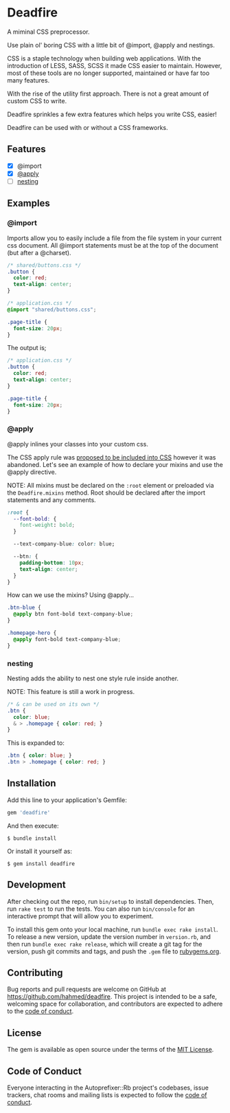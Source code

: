 # Deadfire

A miminal CSS preprocessor.

Use plain ol' boring CSS with a little bit of @import, @apply and nestings.

CSS is a staple technology when building web applications. With the introduction of LESS, SASS, SCSS it made CSS easier to maintain. However, most of these tools are no longer supported, maintained or have far too many features.

With the rise of the utility first approach. There is not a great amount of custom CSS to write.

Deadfire sprinkles a few extra features which helps you write CSS, easier!

Deadfire can be used with or without a CSS frameworks.

## Features

- [x] @import
- [x] [@apply](https://tabatkins.github.io/specs/css-apply-rule/)
- [ ] [nesting](https://drafts.csswg.org/css-nesting-1)

## Examples

### @import

Imports allow you to easily include a file from the file system in your current css document. All @import statements must be at the top of the document (but after a @charset).

```CSS
/* shared/buttons.css */
.button {
  color: red;
  text-align: center;
}

/* application.css */
@import "shared/buttons.css";

.page-title {
  font-size: 20px;
}
```

The output is;

```CSS
/* application.css */
.button {
  color: red;
  text-align: center;
}

.page-title {
  font-size: 20px;
}
```

### @apply

@apply inlines your classes into your custom css.

The CSS apply rule was [proposed to be included into CSS](https://tabatkins.github.io/specs/css-apply-rule/) however it was abandoned. Let's see an example of how to declare your mixins and use the @apply directive.

NOTE: All mixins must be declared on the `:root` element or preloaded via the `Deadfire.mixins` method. Root should be declared after the import statements and any comments.

```CSS
:root {
  --font-bold: {
    font-weight: bold;
  }

  --text-company-blue: color: blue;

  --btn: {
    padding-bottom: 10px;
    text-align: center;
  }
}
```

How can we use the mixins? Using @apply...

```CSS
.btn-blue {
  @apply btn font-bold text-company-blue;
}

.homepage-hero {
  @apply font-bold text-company-blue;
}
```

### nesting

Nesting adds the ability to nest one style rule inside another.

NOTE: This feature is still a work in progress.

```CSS
/* & can be used on its own */
.btn {
  color: blue;
  & > .homepage { color: red; }
}
```

This is expanded to:

```CSS
.btn { color: blue; }
.btn > .homepage { color: red; }
```

## Installation

Add this line to your application's Gemfile:

```ruby
gem 'deadfire'
```

And then execute:

    $ bundle install

Or install it yourself as:

    $ gem install deadfire

## Development

After checking out the repo, run `bin/setup` to install dependencies. Then, run `rake test` to run the tests. You can also run `bin/console` for an interactive prompt that will allow you to experiment.

To install this gem onto your local machine, run `bundle exec rake install`. To release a new version, update the version number in `version.rb`, and then run `bundle exec rake release`, which will create a git tag for the version, push git commits and tags, and push the `.gem` file to [rubygems.org](https://rubygems.org).

## Contributing

Bug reports and pull requests are welcome on GitHub at https://github.com/hahmed/deadfire. This project is intended to be a safe, welcoming space for collaboration, and contributors are expected to adhere to the [code of conduct](https://github.com/hahmed/deadfire/blob/master/CODE_OF_CONDUCT.md).


## License

The gem is available as open source under the terms of the [MIT License](https://opensource.org/licenses/MIT).

## Code of Conduct

Everyone interacting in the Autoprefixer::Rb project's codebases, issue trackers, chat rooms and mailing lists is expected to follow the [code of conduct](https://github.com/hahmed/deadfire/blob/master/CODE_OF_CONDUCT.md).
